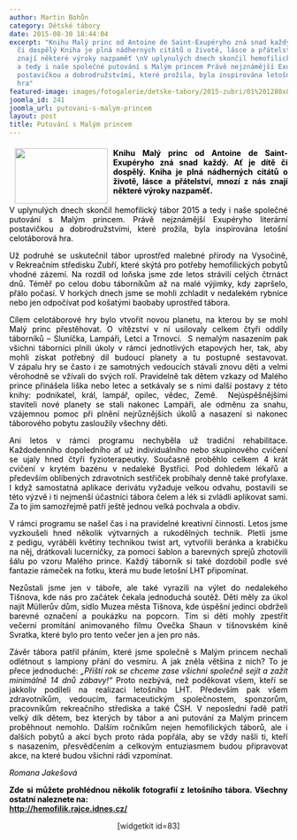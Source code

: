 ```yaml
---
author: Martin Bohůn
category: Dětské tábory
date: 2015-08-30 18:44:04
excerpt: "Knihu Malý princ od Antoine de Saint-Exupéryho zná snad každý Ať je dítě
  či dospělý Kniha je plná nádherných citátů o životě, lásce a přátelství, mnozí z nás
  znají některé výroky nazpaměť \nV uplynulých dnech skončil hemofilický tábor 2015
  a tedy i naše společné putování s Malým princem Právě nejznámější Exupéryho literární
  postavičkou a dobrodružstvími, které prožila, byla inspirována letošní celotáborová
  hra"
featured-image: images/fotogalerie/detske-tabory/2015-zubri/01%201280x853.jpg
joomla_id: 241
joomla_url: putovani-s-malym-princem
layout: post
title: Putování s Malým princem
---
```


<h4 style="text-align: justify;">
 <span style="color: #000000;">
  <img border="0" height="100" src="{{ site.baseurl }}/images/fotogalerie/detske-tabory/2015-zubri/01%201280x853.jpg" style="float: left; margin-left: 10px; margin-right: 10px;" width="168"/>
  Knihu Malý princ od Antoine de Saint-Exupéryho zná snad každý. Ať je dítě či dospělý. Kniha je plná nádherných citátů o životě, lásce a přátelství, mnozí z nás znají některé výroky nazpaměť.
 </span>
</h4>
<p style="text-align: justify;">
 <span style="color: #000000;">
  V uplynulých dnech skončil hemofilický tábor 2015 a tedy i naše společné putování s Malým princem. Právě nejznámější Exupéryho literární postavičkou a dobrodružstvími, které prožila, byla inspirována letošní celotáborová hra.
 </span>
</p>
<p style="text-align: justify;">
 <span style="color: #000000;">
  Už podruhé se uskutečnil tábor uprostřed malebné přírody na Vysočině, v Rekreačním středisku Zubří, které skýtá pro potřeby hemofilických pobytů vhodné zázemí. Na rozdíl od loňska jsme zde letos strávili celých čtrnáct dnů. Téměř po celou dobu táborníkům až na malé výjimky, kdy zapršelo, přálo počasí. V horkých dnech jsme se mohli zchladit v nedalekém rybníce nebo jen odpočívat pod košatými baobaby uprostřed tábora.
 </span>
</p>
<p style="text-align: justify;">
 <span style="color: #000000;">
  Cílem celotáborové hry bylo vtvořit novou planetu, na kterou by se mohl Malý princ přestěhovat. O vítězství v ní usilovaly celkem čtyři oddíly táborníků – Sluníčka, Lampáři, Letci a Trnovci.  S nemalým nasazením pak všichni táborníci plnili úkoly v rámci jednotlivých etapových her, tak, aby mohli získat potřebný díl budoucí planety a tu postupně sestavovat. V zápalu hry se často i ze samotných vedoucích stávali znovu děti a velmi věrohodně se vžívali do svých rolí. Pravidelně tak dětem vzkazy od Malého prince přinášela liška nebo letec a setkávaly se s nimi další postavy z této knihy: podnikatel, král, lampář, opilec, vědec, Země.  Nejúspěšnějšími staviteli nové planety se stali nakonec Lampáři, ale odměnu za snahu, vzájemnou pomoc při plnění nejrůznějších úkolů a nasazení si nakonec táborového pobytu zasloužily všechny děti.
 </span>
</p>
<p style="text-align: justify;">
 <span style="color: #000000;">
  Ani letos v rámci programu nechyběla už tradiční rehabilitace. Každodenního dopoledního ať už individuálního nebo skupinového cvičení se ujaly hned čtyři fyzioterapeutky. Současně proběhlo celkem 4 krát cvičení v krytém bazénu v nedaleké Bystřici. Pod dohledem lékařů a především oblíbených zdravotních sestřiček probíhaly denně také profylaxe. I když samostatná aplikace derivátu vyžaduje velkou odvahu, postavili se této výzvě i ti nejmenší účastníci tábora čelem a lék si zvládli aplikovat sami. Za to jim samozřejmě patří ještě jednou velká pochvala a obdiv.
 </span>
</p>
<p style="text-align: justify;">
 <span style="color: #000000;">
  V rámci programu se našel čas i na pravidelné kreativní činnosti. Letos jsme vyzkoušeli hned několik výtvarných a rukodělných technik. Pletli jsme z pedigu, vyráběli květiny technikou twist art, vytvořili beránka a krabičku na něj, drátkovali lucerničky, za pomoci šablon a barevných sprejů zhotovili šálu po vzoru Malého prince. Každý táborník si také dozdobil podle své fantazie rámeček na fotku, která mu bude letošní LHT připomínat.
 </span>
</p>
<p style="text-align: justify;">
 <span style="color: #000000;">
  Nezůstali jsme jen v táboře, ale také vyrazili na výlet do nedalekého Tišnova, kde nás pro začátek čekala jednoduchá soutěž. Děti měly za úkol najít Müllerův dům, sídlo Muzea města Tišnova, kde úspěšní jedinci obdrželi barevné označení a poukázku na popcorn. Tím si děti mohly zpestřit večerní promítání animovaného filmu Ovečka Shaun v tišnovském kině Svratka, které bylo pro tento večer jen a jen pro nás.
 </span>
</p>
<p style="text-align: justify;">
 <span style="color: #000000;">
  Závěr tábora patřil přáním, které jsme společně s Malým princem nechali odlétnout s lampiony přání do vesmíru. A jak zněla většina z nich? To je přece jednoduché:
  <em>
   „Příští rok se chceme zase všichni společně sejít a zažít minimálně 14 dnů zábavy!“
  </em>
  Proto nezbývá, než poděkovat všem, kteří se jakkoliv podíleli na realizaci letošního LHT. Především pak všem zdravotníkům, vedoucím, farmaceutickým společnostem, sponzorům, pracovníkům rekreačního střediska a také ČSH. V neposlední řadě patří velký dík dětem, bez kterých by tábor a ani putování za Malým princem proběhnout nemohlo. Dalším ročníkům nejen hemofilických táborů, ale i dalších pobytů a akcí bych proto ráda popřála, aby se vždy našli ti, kteří s nasazením, přesvědčením a celkovým entuziasmem budou připravovat akce, na které budou všichni rádi vzpomínat.
 </span>
</p>
<p style="text-align: justify;">
 <span style="color: #000000;">
  <em>
   Romana Jakešová
  </em>
 </span>
</p>
<p style="text-align: justify;">
 <span style="color: #000000;">
  <strong>
   Zde si můžete prohlédnou několik fotografií z letošního tábora. Všechny ostatní naleznete na:
   <br/>
   <a href="http://hemofilik.rajce.idnes.cz/" title="Rajče hemofilici">
    http://hemofilik.rajce.idnes.cz/
   </a>
  </strong>
 </span>
</p>
<p style="text-align: center;">
 <span>
  [widgetkit id=83]
 </span>
</p>